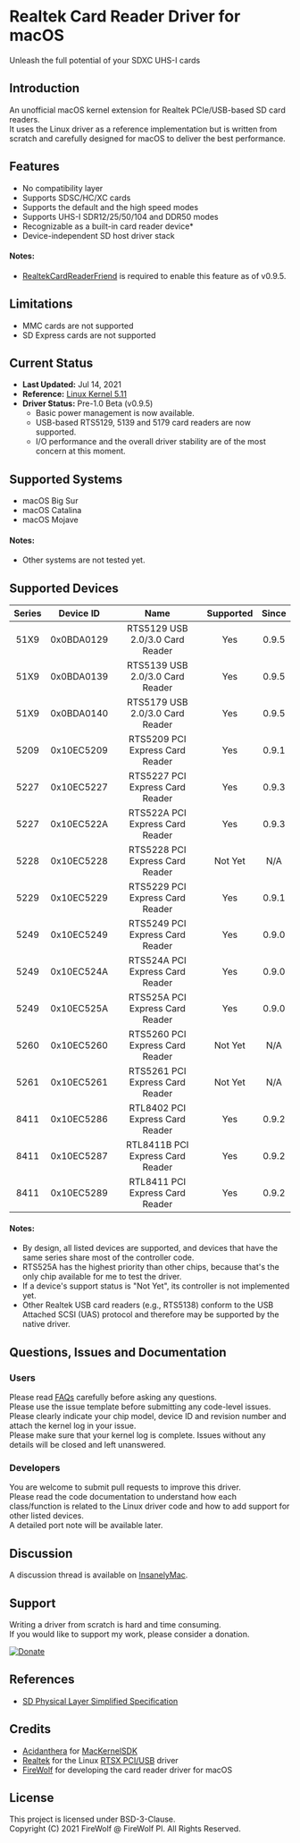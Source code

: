 #  Realtek Card Reader Driver for macOS
Unleash the full potential of your SDXC UHS-I cards

## Introduction

An unofficial macOS kernel extension for Realtek PCIe/USB-based SD card readers.  
It uses the Linux driver as a reference implementation but is written from scratch and carefully designed for macOS to deliver the best performance.

## Features
- No compatibility layer
- Supports SDSC/HC/XC cards
- Supports the default and the high speed modes
- Supports UHS-I SDR12/25/50/104 and DDR50 modes
- Recognizable as a built-in card reader device*
- Device-independent SD host driver stack

#### Notes:
- [RealtekCardReaderFriend](https://github.com/0xFireWolf/RealtekCardReaderFriend/) is required to enable this feature as of v0.9.5.

## Limitations
- MMC cards are not supported
- SD Express cards are not supported

## Current Status
- **Last Updated:** Jul 14, 2021
- **Reference:** [Linux Kernel 5.11](https://cdn.kernel.org/pub/linux/kernel/v5.x/linux-5.11.tar.xz)
- **Driver Status:** Pre-1.0 Beta (v0.9.5)
    - Basic power management is now available.
    - USB-based RTS5129, 5139 and 5179 card readers are now supported.
    - I/O performance and the overall driver stability are of the most concern at this moment.

## Supported Systems
- macOS Big Sur  
- macOS Catalina  
- macOS Mojave

#### Notes:
- Other systems are not tested yet.

## Supported Devices
| Series | Device ID  |               Name               | Supported | Since |
|:------:|:----------:|:--------------------------------:|:---------:|:-----:|
|  51X9  | 0x0BDA0129 |  RTS5129 USB 2.0/3.0 Card Reader |    Yes    | 0.9.5 |
|  51X9  | 0x0BDA0139 |  RTS5139 USB 2.0/3.0 Card Reader |    Yes    | 0.9.5 |
|  51X9  | 0x0BDA0140 |  RTS5179 USB 2.0/3.0 Card Reader |    Yes    | 0.9.5 |
|  5209  | 0x10EC5209 |  RTS5209 PCI Express Card Reader |    Yes    | 0.9.1 |
|  5227  | 0x10EC5227 |  RTS5227 PCI Express Card Reader |    Yes    | 0.9.3 |
|  5227  | 0x10EC522A |  RTS522A PCI Express Card Reader |    Yes    | 0.9.3 |
|  5228  | 0x10EC5228 |  RTS5228 PCI Express Card Reader |  Not Yet  |  N/A  |
|  5229  | 0x10EC5229 |  RTS5229 PCI Express Card Reader |    Yes    | 0.9.1 |
|  5249  | 0x10EC5249 |  RTS5249 PCI Express Card Reader |    Yes    | 0.9.0 |
|  5249  | 0x10EC524A |  RTS524A PCI Express Card Reader |    Yes    | 0.9.0 |
|  5249  | 0x10EC525A |  RTS525A PCI Express Card Reader |    Yes    | 0.9.0 |
|  5260  | 0x10EC5260 |  RTS5260 PCI Express Card Reader |  Not Yet  |  N/A  |
|  5261  | 0x10EC5261 |  RTS5261 PCI Express Card Reader |  Not Yet  |  N/A  |
|  8411  | 0x10EC5286 |  RTL8402 PCI Express Card Reader |    Yes    | 0.9.2 |
|  8411  | 0x10EC5287 | RTL8411B PCI Express Card Reader |    Yes    | 0.9.2 |
|  8411  | 0x10EC5289 |  RTL8411 PCI Express Card Reader |    Yes    | 0.9.2 |

#### Notes:
- By design, all listed devices are supported, and devices that have the same series share most of the controller code.
- RTS525A has the highest priority than other chips, because that's the only chip available for me to test the driver.
- If a device's support status is "Not Yet", its controller is not implemented yet.
- Other Realtek USB card readers (e.g., RTS5138) conform to the USB Attached SCSI (UAS) protocol and therefore may be supported by the native driver.

## Questions, Issues and Documentation

### Users
Please read [FAQs](Docs/FAQ.md) carefully before asking any questions.  
Please use the issue template before submitting any code-level issues.  
Please clearly indicate your chip model, device ID and revision number and attach the kernel log in your issue.  
Please make sure that your kernel log is complete. Issues without any details will be closed and left unanswered.

### Developers
You are welcome to submit pull requests to improve this driver.  
Please read the code documentation to understand how each class/function is related to the Linux driver code and how to add support for other listed devices.  
A detailed port note will be available later.

## Discussion
A discussion thread is available on [InsanelyMac](https://www.insanelymac.com/forum/topic/348130-general-discussion-realtek-pcie-card-reader-driver-for-macos/).

## Support
Writing a driver from scratch is hard and time consuming.  
If you would like to support my work, please consider a donation.  

[![Donate](https://img.shields.io/badge/Donate-PayPal-green.svg)](https://www.paypal.com/donate/?business=M6AHXMUVSZQTS&no_recurring=0&item_name=Support+Realtek+PCIe+card+deader+driver+for+macOS&currency_code=USD)


## References
- [SD Physical Layer Simplified Specification](https://www.sdcard.org/downloads/pls/)

## Credits
- [Acidanthera](https://github.com/acidanthera) for [MacKernelSDK](https://github.com/acidanthera/MacKernelSDK)
- [Realtek](https://www.realtek.com/) for the Linux [RTSX PCI/USB](https://github.com/torvalds/linux/tree/master/drivers/misc/cardreader) driver
- [FireWolf](https://github.com/0xFireWolf) for developing the card reader driver for macOS

## License
This project is licensed under BSD-3-Clause.  
Copyright (C) 2021 FireWolf @ FireWolf Pl. All Rights Reserved.
